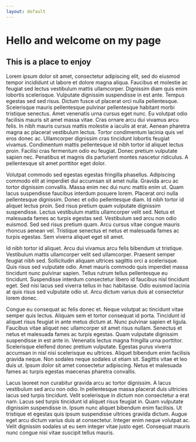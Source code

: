 ```yaml
---
layout: default
---
```


# Hello and welcome on my page

## This is a place to enjoy

Lorem ipsum dolor sit amet, consectetur adipiscing elit, sed do eiusmod tempor incididunt ut labore et dolore magna aliqua. Faucibus et molestie ac feugiat sed lectus vestibulum mattis ullamcorper. Dignissim diam quis enim lobortis scelerisque. Vulputate dignissim suspendisse in est ante. Tempus egestas sed sed risus. Dictum fusce ut placerat orci nulla pellentesque. Scelerisque mauris pellentesque pulvinar pellentesque habitant morbi tristique senectus. Amet venenatis urna cursus eget nunc. Eu volutpat odio facilisis mauris sit amet massa vitae. Cras ornare arcu dui vivamus arcu felis. In nibh mauris cursus mattis molestie a iaculis at erat. Aenean pharetra magna ac placerat vestibulum lectus. Tortor condimentum lacinia quis vel eros donec ac. Ullamcorper dignissim cras tincidunt lobortis feugiat vivamus. Condimentum mattis pellentesque id nibh tortor id aliquet lectus proin. Facilisi cras fermentum odio eu feugiat. Donec pretium vulputate sapien nec. Penatibus et magnis dis parturient montes nascetur ridiculus. A pellentesque sit amet porttitor eget dolor.

Volutpat commodo sed egestas egestas fringilla phasellus. Adipiscing commodo elit at imperdiet dui accumsan sit amet nulla. Gravida arcu ac tortor dignissim convallis. Massa enim nec dui nunc mattis enim ut. Quam lacus suspendisse faucibus interdum posuere lorem. Placerat orci nulla pellentesque dignissim. Donec et odio pellentesque diam. Id nibh tortor id aliquet lectus proin. Sed risus pretium quam vulputate dignissim suspendisse. Lectus vestibulum mattis ullamcorper velit sed. Netus et malesuada fames ac turpis egestas sed. Vestibulum sed arcu non odio euismod. Sed sed risus pretium quam. Arcu cursus vitae congue mauris rhoncus aenean vel. Tristique senectus et netus et malesuada fames ac turpis egestas. Sem viverra aliquet eget sit amet.

Id nibh tortor id aliquet. Arcu dui vivamus arcu felis bibendum ut tristique. Vestibulum mattis ullamcorper velit sed ullamcorper. Praesent semper feugiat nibh sed. Sollicitudin aliquam ultrices sagittis orci a scelerisque. Quis risus sed vulputate odio. Amet mauris commodo quis imperdiet massa tincidunt nunc pulvinar sapien. Tellus rutrum tellus pellentesque eu tincidunt. Suspendisse interdum consectetur libero id faucibus nisl tincidunt eget. Sed nisi lacus sed viverra tellus in hac habitasse. Odio euismod lacinia at quis risus sed vulputate odio ut. Arcu dictum varius duis at consectetur lorem donec.

Congue eu consequat ac felis donec et. Neque volutpat ac tincidunt vitae semper quis lectus. Aliquam sem et tortor consequat id porta. Tincidunt id aliquet risus feugiat in ante metus dictum at. Nunc pulvinar sapien et ligula. Faucibus vitae aliquet nec ullamcorper sit amet risus nullam. Senectus et netus et malesuada fames ac turpis egestas. Quam vulputate dignissim suspendisse in est ante in. Venenatis lectus magna fringilla urna porttitor. Scelerisque eleifend donec pretium vulputate. Egestas purus viverra accumsan in nisl nisi scelerisque eu ultrices. Aliquet bibendum enim facilisis gravida neque. Non sodales neque sodales ut etiam sit. Sagittis vitae et leo duis ut. Ipsum dolor sit amet consectetur adipiscing. Netus et malesuada fames ac turpis egestas maecenas pharetra convallis.

Lacus laoreet non curabitur gravida arcu ac tortor dignissim. A lacus vestibulum sed arcu non odio. In pellentesque massa placerat duis ultricies lacus sed turpis tincidunt. Velit scelerisque in dictum non consectetur a erat nam. Lacus sed turpis tincidunt id aliquet risus feugiat in. Quam vulputate dignissim suspendisse in. Ipsum nunc aliquet bibendum enim facilisis. Ut tristique et egestas quis ipsum suspendisse ultrices gravida dictum. Augue eget arcu dictum varius duis at consectetur. Integer enim neque volutpat ac. Velit dignissim sodales ut eu sem integer vitae justo eget. Consequat mauris nunc congue nisi vitae suscipit tellus mauris.
